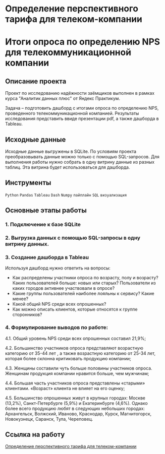 # Определение перспективного тарифа для телеком-компании

# Итоги опроса по определению NPS для телекоммуникационной компании

## Описание проекта 
Проект по исследованию надёжности заёмщиков выполнен в рамках курса "Аналитик данных плюс" от Яндекс Практикум. 

Задача – подготовить дашборд с итогами опроса по определению NPS, проведенного телекоммуникационной компанией. Результаты исследования представить ввиде презентации pdf, а также дашборда в Tableau. 

## Исходные данные
Исходные данные выгружены в SQLite. По условиям проекта преобразовывать данные можно только с помощью SQL-запросов. Для выполнения работы нужно собрать в одну витрину данные из разных таблиц. Эта витрина будет использоваться для дашборда.

## Инструменты
```Python``` ```Pandas``` ```Tableau``` ```Dash``` ```Numpy``` ```пайплайн``` ```SQL``` ```визуализация```

## Основные этапы работы
### 1.	Подключение к базе SQLite 

### 2.	Выгрузка данных с помощью SQL-запросы в одну витрину данных.

### 3.	Создание дашборда в Tableau
Используя дашборд нужно ответить на вопросы:
- Как распределены участники опроса по возрасту, полу и возрасту? Каких пользователей больше: новых или старых? Пользователи из каких городов активнее участвовали в опросе?
- Какие группы пользователей наиболее лояльны к сервису? Какие менее?
- Какой общий NPS среди всех опрошенных?
- Как можно описать клиентов, которые относятся к группе cторонников?

### 4.	Формулирование выводов по работе:
4.1.	Общий уровень NPS среди всех опрошенных составил 21,9%;

4.2.	Большинство участников опроса представляют возрастную категорию от 35-44 лет , а также возрастную категорию от 25-34 лет, которая более склонна критиковать продукцию компании;

4.3.	Женщины составили чуть больше половины участников опроса. Женщинам продукция компании нравится больше, чем мужчинам;

4.4.	Большая часть участников опроса представлены «старыми» клиентами. «Возраст» клиента не влияет на его оценку;

4.5.	Большинство опрошенных живут в крупных городах: Москве (13,2%), Санкт-Петербурге (5,9%) и Екатеринбурге (4,6%). Однако более всего продукцию любят в следующих небольших городах: Архангельск, Волжский, Иваново, Краснодар, Курск, Магнитогорск, Новокузнецк, Саранск, Тула, Череповец.




## Ссылка на работу
[Определение перспективного тарифа для телеком-компании](https://github.com/Veronikask/Yandex-Practikum/blob/91d4e617b76b8651f8177782021748c112b1b60c/%D0%9F%D1%80%D0%BE%D0%B5%D0%BA%D1%82%2010:%20%D0%9E%D0%BF%D1%80%D0%B5%D0%B4%D0%B5%D0%BB%D0%B5%D0%BD%D0%B8%D0%B5%20%D0%BF%D0%B5%D1%80%D1%81%D0%BF%D0%B5%D0%BA%D1%82%D0%B8%D0%B2%D0%BD%D0%BE%D0%B3%D0%BE%20%D1%82%D0%B0%D1%80%D0%B8%D1%84%D0%B0%20%D0%B4%D0%BB%D1%8F%20%D1%82%D0%B5%D0%BB%D0%B5%D0%BA%D0%BE%D0%BC-%D0%BA%D0%BE%D0%BC%D0%BF%D0%B0%D0%BD%D0%B8%D0%B8/%D0%9E%D0%BF%D1%80%D0%B5%D0%B4%D0%B5%D0%BB%D0%B5%D0%BD%D0%B8%D0%B5%20%D0%BF%D0%B5%D1%80%D1%81%D0%BF%D0%B5%D0%BA%D1%82%D0%B8%D0%B2%D0%BD%D0%BE%D0%B3%D0%BE%20%D1%82%D0%B0%D1%80%D0%B8%D1%84%D0%B0%20%D0%B4%D0%BB%D1%8F%20%D1%82%D0%B5%D0%BB%D0%B5%D0%BA%D0%BE%D0%BC-%D0%BA%D0%BE%D0%BC%D0%BF%D0%B0%D0%BD%D0%B8%D0%B8.ipynb)
